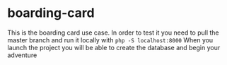 # boarding-card

This is the boarding card use case.
In order to test it you need to pull the master branch and run it locally with `php -S localhost:8000`
When you launch the project you will be able to create the database and begin your adventure
